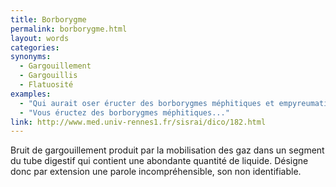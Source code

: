 ```yaml
---
title: Borborygme
permalink: borborygme.html
layout: words
categories:
synonyms:
  - Gargouillement
  - Gargouillis
  - Flatuosité
examples:
  - "Qui aurait oser éructer des borborygmes méphitiques et empyreumatiques ? [À quelqu'un qui émettrait un son plus ou moins audible ou qui aurait quelques gargouillis...]"
  - "Vous éructez des borborygmes méphitiques..."
link: http://www.med.univ-rennes1.fr/sisrai/dico/182.html
---
```


Bruit de gargouillement produit par la mobilisation des gaz dans un segment du tube digestif qui contient une abondante quantité de liquide. Désigne donc par extension une parole incompréhensible, son non identifiable.

